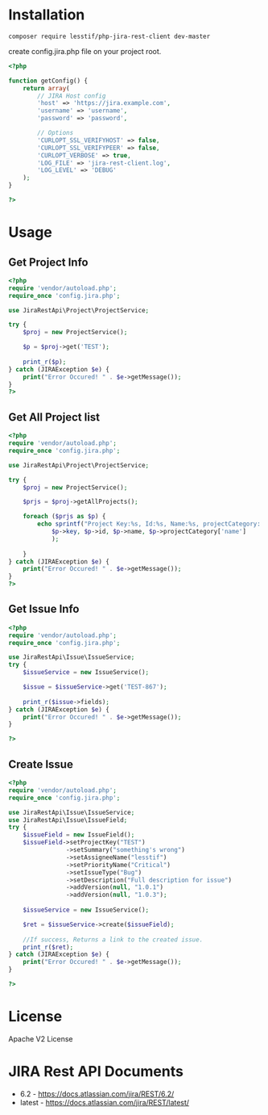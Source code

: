 
# Installation

```
composer require lesstif/php-jira-rest-client dev-master
```

create config.jira.php file on your project root.
````php
<?php

function getConfig() {
    return array(
        // JIRA Host config
        'host' => 'https://jira.example.com',
        'username' => 'username',
        'password' => 'password',

        // Options
        'CURLOPT_SSL_VERIFYHOST' => false,
        'CURLOPT_SSL_VERIFYPEER' => false,	
        'CURLOPT_VERBOSE' => true,
        'LOG_FILE' => 'jira-rest-client.log',
        'LOG_LEVEL' => 'DEBUG'
    );
}

?>
````

# Usage

## Get Project Info

````php
<?php
require 'vendor/autoload.php';
require_once 'config.jira.php';

use JiraRestApi\Project\ProjectService;

try {
	$proj = new ProjectService();

	$p = $proj->get('TEST');
	
	print_r($p);			
} catch (JIRAException $e) {
	print("Error Occured! " . $e->getMessage());
}
?>
````

## Get All Project list
````php
<?php
require 'vendor/autoload.php';
require_once 'config.jira.php';

use JiraRestApi\Project\ProjectService;

try {
	$proj = new ProjectService();

	$prjs = $proj->getAllProjects();

	foreach ($prjs as $p) {
		echo sprintf("Project Key:%s, Id:%s, Name:%s, projectCategory: %s\n",
			$p->key, $p->id, $p->name, $p->projectCategory['name']
			);
			
	}			
} catch (JIRAException $e) {
	print("Error Occured! " . $e->getMessage());
}
?>
````

## Get Issue Info

````php
<?php
require 'vendor/autoload.php';
require_once 'config.jira.php';

use JiraRestApi\Issue\IssueService;
try {
	$issueService = new IssueService();

	$issue = $issueService->get('TEST-867');
	
	print_r($issue->fields);	
} catch (JIRAException $e) {
	print("Error Occured! " . $e->getMessage());
}

?>
````

## Create Issue

````php
<?php
require 'vendor/autoload.php';
require_once 'config.jira.php';

use JiraRestApi\Issue\IssueService;
use JiraRestApi\Issue\IssueField;
try {
	$issueField = new IssueField();
	$issueField->setProjectKey("TEST")
				->setSummary("something's wrong")
				->setAssigneeName("lesstif")
				->setPriorityName("Critical")
				->setIssueType("Bug")
				->setDescription("Full description for issue")
				->addVersion(null, "1.0.1")
				->addVersion(null, "1.0.3");
	
	$issueService = new IssueService();

	$ret = $issueService->create($issueField);
	
	//If success, Returns a link to the created issue.
	print_r($ret);
} catch (JIRAException $e) {
	print("Error Occured! " . $e->getMessage());
}

?>
````

# License

Apache V2 License

# JIRA Rest API Documents
* 6.2 - https://docs.atlassian.com/jira/REST/6.2/
* latest - https://docs.atlassian.com/jira/REST/latest/